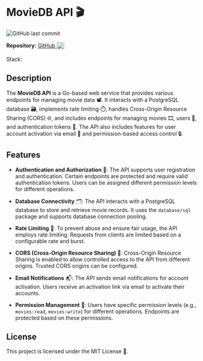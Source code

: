 # MovieDB API 🎬

![GitHub last commit](https://img.shields.io/github/last-commit/theakhandpatel/MovieDB)

**Repository:** <Badge type="info">  [GitHub <img src="/images/github.svg" alt="GitHub" style="height: 20px; width: 20px; vertical-align: middle; padding-bottom: 3px; display: inline" />](https://github.com/theakhandpatel/MovieDB) </Badge>

Stack: <Badge type="tip" text="Golang" /> <Badge type="tip" text="PostgreSQL" /> <Badge type="tip" text="Chi Router" />

## Description

The  **MovieDB API** is a Go-based web service that provides various endpoints for managing movie data 📽️. It interacts with a PostgreSQL database 🗃️, implements rate limiting ⏱️, handles Cross-Origin Resource Sharing (CORS) 🌐, and includes endpoints for managing movies 🎞️, users 👥, and authentication tokens 🔑. The API also includes features for user account activation via email 📧 and permission-based access control 🔒.



## Features

- **Authentication and Authorization** 🔐: The API supports user registration and authentication. Certain endpoints are protected and require valid authentication tokens. Users can be assigned different permission levels for different operations.

- **Database Connectivity** 🗂️: The API interacts with a PostgreSQL database to store and retrieve movie records. It uses the `database/sql` package and supports database connection pooling.

- **Rate Limiting** 🚦: To prevent abuse and ensure fair usage, the API employs rate limiting. Requests from clients are limited based on a configurable rate and burst.

- **CORS (Cross-Origin Resource Sharing)** 🔄: Cross-Origin Resource Sharing is enabled to allow controlled access to the API from different origins. Trusted CORS origins can be configured.

- **Email Notifications** 📬: The API sends email notifications for account activation. Users receive an activation link via email to activate their accounts.

- **Permission Management** 🔏: Users have specific permission levels (e.g., `movies:read`, `movies:write`) for different operations. Endpoints are protected based on these permissions.


## License

This project is licensed under the MIT License 📜.